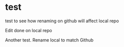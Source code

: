 # test
test to see how renaming on github will affect local repo


Edit done on local repo

Another test.
Rename local to match Github
